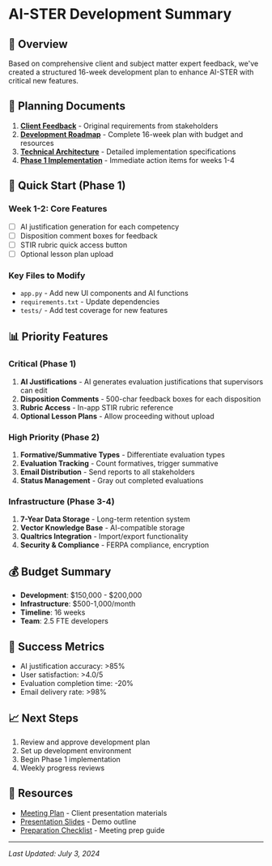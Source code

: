# AI-STER Development Summary

## 🎯 Overview
Based on comprehensive client and subject matter expert feedback, we've created a structured 16-week development plan to enhance AI-STER with critical new features.

## 📁 Planning Documents

1. **[Client Feedback](Client%20and%20Subject%20Matter%20Expert%20Feedback.md)** - Original requirements from stakeholders
2. **[Development Roadmap](development_roadmap.md)** - Complete 16-week plan with budget and resources
3. **[Technical Architecture](technical_architecture.md)** - Detailed implementation specifications
4. **[Phase 1 Implementation](phase1_implementation_plan.md)** - Immediate action items for weeks 1-4

## 🚀 Quick Start (Phase 1)

### Week 1-2: Core Features
- [ ] AI justification generation for each competency
- [ ] Disposition comment boxes for feedback
- [ ] STIR rubric quick access button
- [ ] Optional lesson plan upload

### Key Files to Modify
- `app.py` - Add new UI components and AI functions
- `requirements.txt` - Update dependencies
- `tests/` - Add test coverage for new features

## 📊 Priority Features

### Critical (Phase 1)
1. **AI Justifications** - AI generates evaluation justifications that supervisors can edit
2. **Disposition Comments** - 500-char feedback boxes for each disposition
3. **Rubric Access** - In-app STIR rubric reference
4. **Optional Lesson Plans** - Allow proceeding without upload

### High Priority (Phase 2)
1. **Formative/Summative Types** - Differentiate evaluation types
2. **Evaluation Tracking** - Count formatives, trigger summative
3. **Email Distribution** - Send reports to all stakeholders
4. **Status Management** - Gray out completed evaluations

### Infrastructure (Phase 3-4)
1. **7-Year Data Storage** - Long-term retention system
2. **Vector Knowledge Base** - AI-compatible storage
3. **Qualtrics Integration** - Import/export functionality
4. **Security & Compliance** - FERPA compliance, encryption

## 💰 Budget Summary
- **Development**: $150,000 - $200,000
- **Infrastructure**: $500-1,000/month
- **Timeline**: 16 weeks
- **Team**: 2.5 FTE developers

## 🎯 Success Metrics
- AI justification accuracy: >85%
- User satisfaction: >4.0/5
- Evaluation completion time: -20%
- Email delivery rate: >98%

## 📈 Next Steps
1. Review and approve development plan
2. Set up development environment
3. Begin Phase 1 implementation
4. Weekly progress reviews

## 🔗 Resources
- [Meeting Plan](meeting_plan.md) - Client presentation materials
- [Presentation Slides](presentation_slides_outline.md) - Demo outline
- [Preparation Checklist](meeting_preparation_checklist.md) - Meeting prep guide

---

*Last Updated: July 3, 2024* 